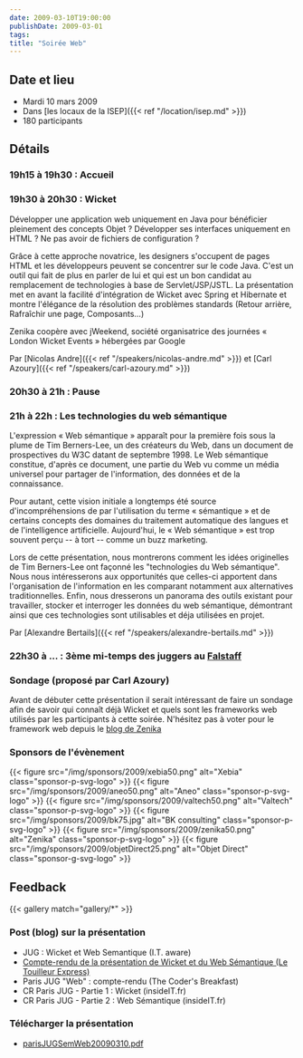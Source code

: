 ```yaml
---
date: 2009-03-10T19:00:00
publishDate: 2009-03-01
tags:
title: "Soirée Web"
---
```


## Date et lieu

* Mardi 10 mars 2009
* Dans [les locaux de la ISEP]({{< ref "/location/isep.md" >}})
* 180 participants

## Détails

### 19h15 à 19h30 : Accueil

### 19h30 à 20h30 : Wicket

Développer une application web uniquement en Java pour bénéficier pleinement des concepts Objet ? Développer ses interfaces uniquement en HTML ? Ne pas avoir de fichiers de configuration ?

Grâce à cette approche novatrice, les designers s'occupent de pages HTML et les développeurs peuvent se concentrer sur le code Java. C'est un outil qui fait de plus en parler de lui et qui est un bon candidat au remplacement de technologies à base de Servlet/JSP/JSTL. La présentation met en avant la facilité d'intégration de Wicket avec Spring et Hibernate et montre l'élégance de la résolution des problèmes standards (Retour arrière, Rafraîchir une page, Composants...)

Zenika coopère avec jWeekend, société organisatrice des journées « London Wicket Events » hébergées par Google

Par [Nicolas Andre]({{< ref "/speakers/nicolas-andre.md" >}})
et [Carl Azoury]({{< ref "/speakers/carl-azoury.md" >}})

### 20h30 à 21h : Pause

### 21h à 22h : Les technologies du web sémantique

L'expression « Web sémantique » apparaît pour la première fois sous la plume de Tim Berners-Lee, un des créateurs du Web, dans un document de prospectives du W3C datant de septembre 1998. Le Web sémantique constitue, d'après ce document, une partie du Web vu comme un média universel pour partager de l'information, des données et de la connaissance.

Pour autant, cette vision initiale a longtemps été source d'incompréhensions de par l'utilisation du terme « sémantique » et de certains concepts des domaines du traitement automatique des langues et de l'intelligence artificielle. Aujourd'hui, le « Web sémantique » est trop souvent perçu -- à tort -- comme un buzz marketing.

Lors de cette présentation, nous montrerons comment les idées originelles de Tim Berners-Lee ont façonné les "technologies du Web sémantique". Nous nous intéresserons aux opportunités que celles-ci apportent dans l'organisation de l'information en les comparant notamment aux alternatives traditionnelles. Enfin, nous dresserons un panorama des outils existant pour travailler, stocker et interroger les données du web sémantique, démontrant ainsi que ces technologies sont utilisables et déja utilisées en projet.

Par [Alexandre Bertails]({{< ref "/speakers/alexandre-bertails.md" >}})

### 22h30 à ... : 3ème mi-temps des juggers au [Falstaff](https://goo.gl/maps/NSxajnfvVtjHuggeA)

### Sondage (proposé par Carl Azoury)

Avant de débuter cette présentation il serait intéressant de faire un sondage afin de savoir qui connaît déjà Wicket et quels sont les frameworks web utilisés par les participants à cette soirée. N'hésitez pas à voter pour le framework web depuis le [blog de Zenika](http://blog.zenika.com/)

### Sponsors de l'évènement

{{< figure src="/img/sponsors/2009/xebia50.png" alt="Xebia" class="sponsor-p-svg-logo" >}}
{{< figure src="/img/sponsors/2009/aneo50.png" alt="Aneo" class="sponsor-p-svg-logo" >}}
{{< figure src="/img/sponsors/2009/valtech50.png" alt="Valtech" class="sponsor-p-svg-logo" >}}
{{< figure src="/img/sponsors/2009/bk75.jpg" alt="BK consulting" class="sponsor-p-svg-logo" >}}
{{< figure src="/img/sponsors/2009/zenika50.png" alt="Zenika" class="sponsor-p-svg-logo" >}}
{{< figure src="/img/sponsors/2009/objetDirect25.png" alt="Objet Direct" class="sponsor-g-svg-logo" >}}

## Feedback

{{< gallery match="gallery/*" >}}

### Post (blog) sur la présentation
<!-- broken links have been removed during site migration -->

* JUG : Wicket et Web Semantique (I.T. aware)
* [Compte-rendu de la présentation de Wicket et du Web Sémantique (Le Touilleur Express)](http://www.touilleur-express.fr/2009/03/11/compte-rendu-de-la-presentation-de-wicket-et-du-web-semantique/)
* Paris JUG "Web" : compte-rendu (The Coder's Breakfast)
* CR Paris JUG - Partie 1 : Wicket (insideIT.fr)
* CR Paris JUG - Partie 2 : Web Sémantique (insideIT.fr)

### Télécharger la présentation

* [parisJUGSemWeb20090310.pdf](parisJUGSemWeb20090310.pdf)
